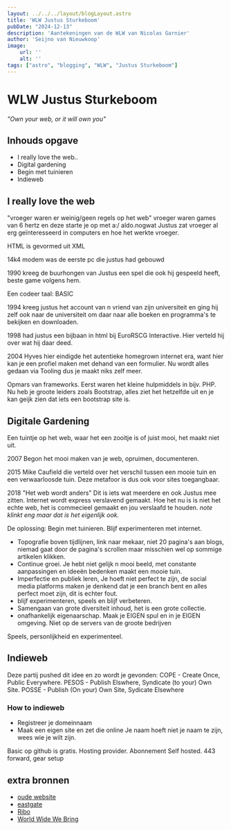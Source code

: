 ```yaml
---
layout: ../../../layout/blogLayout.astro
title: 'WLW Justus Sturkeboom'
pubDate: "2024-12-13"
description: 'Aantekeningen van de WLW van Nicolas Garnier'
author: 'Seijno van Nieuwkoop'
image:
    url: ''
    alt: ''
tags: ["astro", "blogging", "WLW", "Justus Sturkeboom"]
---
```

# WLW Justus Sturkeboom
_"Own your web, or it will own you"_

## Inhouds opgave
* I really love the web..
* Digital gardening
* Begin met tuinieren
* Indieweb

## I really love the web
"vroeger waren er weinig/geen regels op het web"
vroeger waren games van 6 hertz en deze starte je op met a:/ aldo.nogwat
Justus zat vroeger al erg geïnteresseerd in computers en hoe het werkte vroeger.

HTML is gevormed uit XML 

14k4 modem was de eerste pc die justus had gebouwd

1990 kreeg de buurhongen van Justus een spel die ook hij gespeeld heeft, beste game volgens hem.

Een codeer taal: BASIC

1994 kreeg justus het account van n vriend van zijn universiteit en ging hij zelf ook naar de universiteit om daar naar alle boeken en programma's te bekijken en downloaden.

1998 had justus een bijbaan in html bij EuroRSCG Interactive. Hier verteld hij over wat hij daar deed.

2004 Hyves hier eindigde het autentieke homegrown internet era, want hier kan je een profiel maken met dehand van een formulier.
Nu wordt alles gedaan via Tooling dus je maakt niks zelf meer.

Opmars van frameworks. Eerst waren het kleine hulpmiddels in bijv. PHP. Nu heb je groote leiders zoals Bootstrap, alles ziet het hetzelfde uit en je kan geijk zien dat iets een bootstrap site is.

## Digitale Gardening
Een tuintje op het web, waar het een zooitje is of juist mooi, het maakt niet uit.

2007 Begon het mooi maken van je web, opruimen, documenteren. 

2015 Mike Caufield die verteld over het verschil tussen een mooie tuin en een verwaarloosde tuin. Deze metafoor is dus ook voor sites toegangbaar.

2018 "Het web wordt anders" Dit is iets wat meerdere en ook Justus mee zitten. Internet wordt express verslavend gemaakt. Hoe het nu is is niet het echte web, het is commecieel gemaakt en jou verslaafd te houden. *note klinkt eng maar dat is het eigenlijk ook.*

De oplossing: Begin met tuinieren. Blijf experimenteren met internet. 

- Topografie boven tijdlijnen, link naar mekaar, niet 20 pagina's aan blogs, niemad gaat door de pagina's scrollen maar misschien wel op sommige artikelen klikken.
- Continue groei. Je hebt niet gelijk n mooi beeld, met constante aanpassingen en ideeën bedenken maakt een mooie tuin.
- Imperfectie en publiek leren, Je hoeft niet perfect te zijn, de social media platforms maken je denkend dat je een branch bent en alles perfect moet zijn, dit is echter fout. 
- blijf experimenteren, speels en blijf verbeteren. 
- Samengaan van grote diversiteit inhoud, het is een grote collectie.
- onafhankelijk eigenaarschap. Maak je EIGEN spul en in je EIGEN omgeving. Niet op de servers van de groote bedrijven

Speels, personlijkheid en experimenteel.

## Indieweb
Deze partij pushed dit idee en zo wordt je gevonden:
COPE - Create Once, Public Everywhere.
PESOS - Publish Elswhere, Syndicate (to your) Own Site.
POSSE - Publish (On your) Own Site, Sydicate Elsewhere

### How to indieweb
* Registreer je domeinnaam
* Maak een eigen site en zet die online
Je naam hoeft niet je naam te zijn, wees wie je wilt zijn.

Basic op github is gratis.
Hosting provider. Abonnement
Self hosted. 443 forward, gear setup

## extra bronnen
- [oude website]()
- [eastgate](https://eastgate.com/garden/)
- [Ribo](https://ribo.zone/)
- [World Wide We Bring](https://2024.worldwidewebring.club/)
